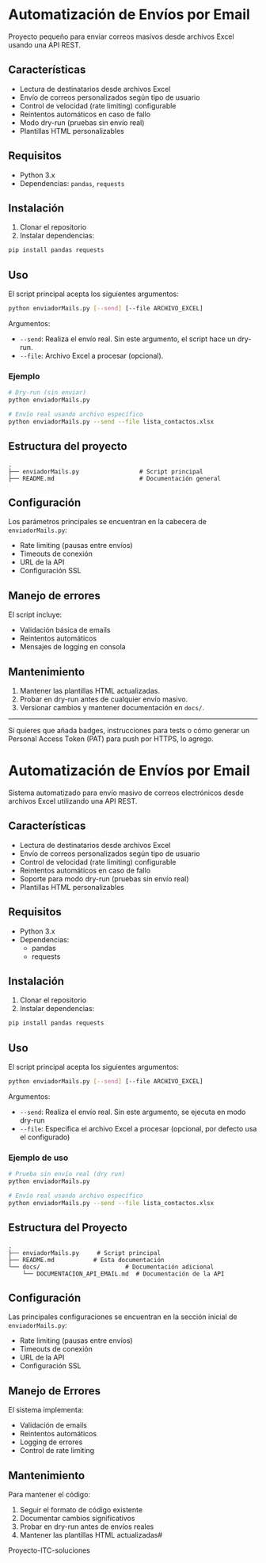 # Automatización de Envíos por Email

Proyecto pequeño para enviar correos masivos desde archivos Excel usando una API REST.

## Características

- Lectura de destinatarios desde archivos Excel
- Envío de correos personalizados según tipo de usuario
- Control de velocidad (rate limiting) configurable
- Reintentos automáticos en caso de fallo
- Modo dry-run (pruebas sin envío real)
- Plantillas HTML personalizables

## Requisitos

- Python 3.x
- Dependencias: `pandas`, `requests`

## Instalación

1. Clonar el repositorio
2. Instalar dependencias:

```bash
pip install pandas requests
```

## Uso

El script principal acepta los siguientes argumentos:

```bash
python enviadorMails.py [--send] [--file ARCHIVO_EXCEL]
```

Argumentos:

- `--send`: Realiza el envío real. Sin este argumento, el script hace un dry-run.
- `--file`: Archivo Excel a procesar (opcional).

### Ejemplo

```bash
# Dry-run (sin enviar)
python enviadorMails.py

# Envío real usando archivo específico
python enviadorMails.py --send --file lista_contactos.xlsx
```

## Estructura del proyecto

```
.
├── enviadorMails.py                 # Script principal
├── README.md                        # Documentación general
```

## Configuración

Los parámetros principales se encuentran en la cabecera de `enviadorMails.py`:

- Rate limiting (pausas entre envíos)
- Timeouts de conexión
- URL de la API
- Configuración SSL

## Manejo de errores

El script incluye:

- Validación básica de emails
- Reintentos automáticos
- Mensajes de logging en consola

## Mantenimiento

1. Mantener las plantillas HTML actualizadas.
2. Probar en dry-run antes de cualquier envío masivo.
3. Versionar cambios y mantener documentación en `docs/`.

---

Si quieres que añada badges, instrucciones para tests o cómo generar un Personal Access Token (PAT) para push por HTTPS, lo agrego.
# Automatización de Envíos por Email

Sistema automatizado para envío masivo de correos electrónicos desde archivos Excel utilizando una API REST.

## Características

- Lectura de destinatarios desde archivos Excel
- Envío de correos personalizados según tipo de usuario
- Control de velocidad (rate limiting) configurable
- Reintentos automáticos en caso de fallo
- Soporte para modo dry-run (pruebas sin envío real)
- Plantillas HTML personalizables

## Requisitos

- Python 3.x
- Dependencias:
  - pandas
  - requests

## Instalación

1. Clonar el repositorio
2. Instalar dependencias:
```bash
pip install pandas requests
```

## Uso

El script principal acepta los siguientes argumentos:

```bash
python enviadorMails.py [--send] [--file ARCHIVO_EXCEL]
```

Argumentos:
- `--send`: Realiza el envío real. Sin este argumento, se ejecuta en modo dry-run
- `--file`: Especifica el archivo Excel a procesar (opcional, por defecto usa el configurado)

### Ejemplo de uso

```bash
# Prueba sin envío real (dry run)
python enviadorMails.py

# Envío real usando archivo específico
python enviadorMails.py --send --file lista_contactos.xlsx
```

## Estructura del Proyecto

```
.
├── enviadorMails.py     # Script principal
├── README.md           # Esta documentación
└── docs/                        # Documentación adicional
    └── DOCUMENTACION_API_EMAIL.md  # Documentación de la API
```

## Configuración

Las principales configuraciones se encuentran en la sección inicial de `enviadorMails.py`:

- Rate limiting (pausas entre envíos)
- Timeouts de conexión
- URL de la API
- Configuración SSL

## Manejo de Errores

El sistema implementa:
- Validación de emails
- Reintentos automáticos
- Logging de errores
- Control de rate limiting

## Mantenimiento

Para mantener el código:
1. Seguir el formato de código existente
2. Documentar cambios significativos
3. Probar en dry-run antes de envíos reales
4. Mantener las plantillas HTML actualizadas#

Proyecto-ITC-soluciones



